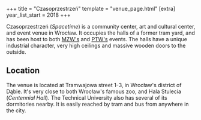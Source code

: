 +++
title = "Czasoprzestrzeń"
template = "venue_page.html"
[extra]
year_list_start = 2018
+++

Czasoprzestrzeń (_Spacetime_) is a community center, art and cultural center, and event venue in Wrocław. It occupies the halls of a former tram yard, and has been host to both [MZW's](@/o/mzw.md) and [PTW's](@/o/ptw.md) events. The halls have a unique industrial character, very high ceilings and massive wooden doors to the outside.

## Location

The venue is located at Tramwajowa street 1-3, in Wrocław's district of Dąbie. It's very close to both Wrocław's famous zoo, and Hala Stulecia (_Centennial Hall_). The Technical University also has several of its dormitories nearby. It is easily reached by tram and bus from anywhere in the city.

